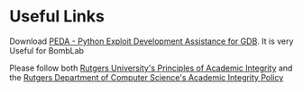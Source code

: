 # Useful Links

Download [PEDA - Python Exploit Development Assistance for GDB](https://github.com/longld/peda). It is very Useful for BombLab 

Please follow both [Rutgers University's Principles of Academic Integrity](http://academicintegrity.rutgers.edu/) and the [Rutgers Department of Computer Science's Academic Integrity Policy](https://www.cs.rutgers.edu/academic-integrity/introduction)
